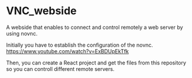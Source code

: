 # VNC_webside
A webside that enables to connect and control remotely a web server by using novnc.

Initially you have to establish the configuration of the novnc.
https://www.youtube.com/watch?v=ExBDUpEkTfk

Then, you can create a React project and get the files from this repository so you can controll different remote servers.
